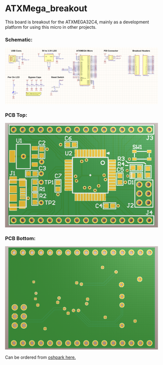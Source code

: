 # ATXMega_breakout

This board is breakout for the ATXMEGA32C4, mainly as a development platform for using this micro in other projects.

### Schematic:
![Alt text](atxmega_sch.PNG?raw=true)

### PCB Top:
![Alt text](atxmega_board1.PNG?raw=true)

### PCB Bottom:
![Alt text](atxmega_board2.PNG?raw=true)


Can be ordered from [oshpark here.](https://oshpark.com/shared_projects/xi5Up9Yd)

